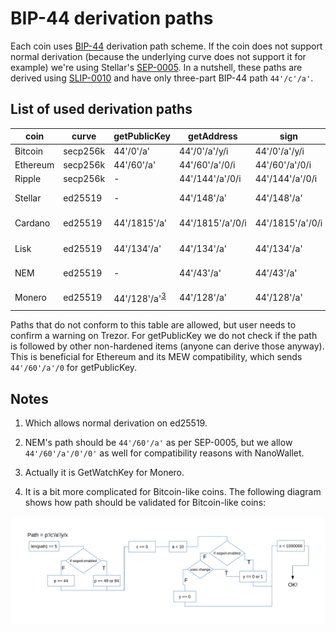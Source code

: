 # BIP-44 derivation paths

Each coin uses [BIP-44](https://github.com/bitcoin/bips/blob/master/bip-0044.mediawiki) derivation path scheme. If the coin does not support normal derivation  (because the underlying curve does not support it for example) we're using Stellar's  [SEP-0005](https://github.com/stellar/stellar-protocol/blob/master/ecosystem/sep-0005.md). In a nutshell, these paths are derived using [SLIP-0010](https://github.com/satoshilabs/slips/blob/master/slip-0010.md) and have only three-part BIP-44 path `44'/c'/a'`.

## List of used derivation paths

| coin           | curve          | getPublicKey   | getAddress       | sign             | derivation      | note         |
|----------------|----------------|----------------|------------------|------------------|-----------------|--------------|
| Bitcoin        | secp256k       | 44'/0'/a'      | 44'/0'/a'/y/i    | 44'/0'/a'/y/i    | [BIP-32](https://github.com/bitcoin/bips/blob/master/bip-0032.mediawiki) | [4](#BitcoinDiagram) |
| Ethereum       | secp256k       | 44'/60'/a' | 44'/60'/a'/0/i   | 44'/60'/a'/0/i   | BIP-32            |  |
| Ripple         | secp256k       |       -        | 44'/144'/a'/0/i  | 44'/144'/a'/0/i  | BIP-32            | |
| Stellar        | ed25519        |       -        | 44'/148'/a'      | 44'/148'/a'      | [SLIP-0010](https://github.com/satoshilabs/slips/blob/master/slip-0010.md) |  |
| Cardano        | ed25519        | 44'/1815'/a'   | 44'/1815'/a'/0/i | 44'/1815'/a'/0/i | [Cardano's own](https://cardanolaunch.com/assets/Ed25519_BIP.pdf)<sup>[1](#Cardano)</sup> |  |
| Lisk           | ed25519        | 44'/134'/a'    | 44'/134'/a'      | 44'/134'/a'      | SLIP-0010         |      |
| NEM            | ed25519        |       -        | 44'/43'/a' | 44'/43'/a' | SLIP-0010         | [2](#NEM)  |
| Monero         | ed25519        | 44'/128'/a'<sup>[3](#Monero)</sup> | 44'/128'/a'      | 44'/128'/a'      | SLIP-0010         | |

Paths that do not conform to this table are allowed, but user needs to confirm a warning on Trezor. For getPublicKey we do not check if the path is followed by other non-hardened items (anyone can derive those anyway). This is beneficial  for Ethereum and its MEW compatibility, which sends `44'/60'/a'/0` for getPublicKey.

## Notes

1. <a name="Cardano"></a> Which allows normal derivation on ed25519.

2. <a name="NEM"></a> NEM's path should be `44'/60'/a'` as per SEP-0005, but we allow `44'/60'/a'/0'/0'` as well for compatibility reasons with NanoWallet.

3. <a name="Monero"></a> Actually it is GetWatchKey for Monero.

4. <a name="BitcoinDiagram"></a> It is a bit more complicated for Bitcoin-like coins. The following diagram shows how path should be validated for Bitcoin-like coins:

![bitcoin-path-check](bitcoin-path-check.svg)
